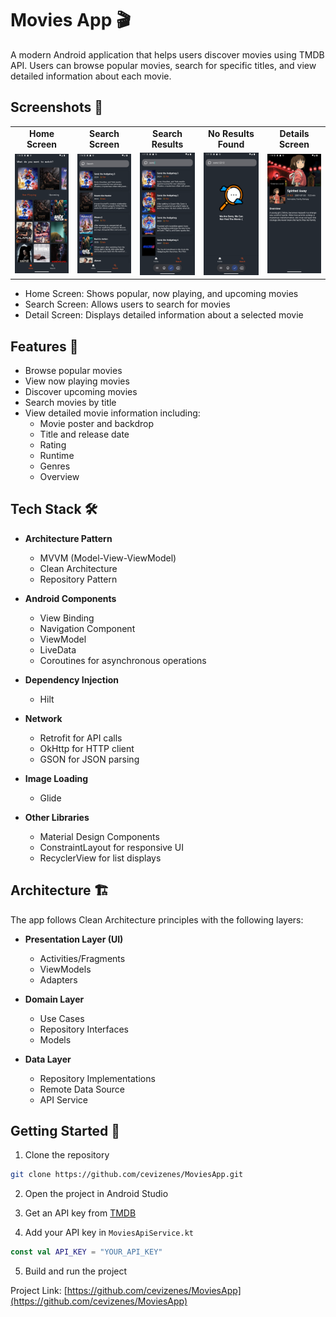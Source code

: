 # Movies App 🎬

A modern Android application that helps users discover movies using TMDB API. Users can browse popular movies, search for specific titles, and view detailed information about each movie.

## Screenshots 📱
<table>
  <tr>
    <td align="center"><strong>Home Screen</strong></td>
    <td align="center"><strong>Search Screen</strong></td>
    <td align="center"><strong>Search Results</strong></td>
    <td align="center"><strong>No Results Found</strong></td>
    <td align="center"><strong>Details Screen</strong></td>
  </tr>
  <tr>
    <td><img src="screenshots/home_screen.png" width="200"/></td>
    <td><img src="screenshots/search_screen.png" width="200"/></td>
    <td><img src="screenshots/search_yes_result.png" width="200"/></td>
    <td><img src="screenshots/search_no_result.png" width="200"/></td>
    <td><img src="screenshots/detail_screen.png" width="200"/></td>
  </tr>
</table>

- Home Screen: Shows popular, now playing, and upcoming movies
- Search Screen: Allows users to search for movies
- Detail Screen: Displays detailed information about a selected movie

## Features 🌟

- Browse popular movies
- View now playing movies
- Discover upcoming movies
- Search movies by title
- View detailed movie information including:
  - Movie poster and backdrop
  - Title and release date
  - Rating
  - Runtime
  - Genres
  - Overview

## Tech Stack 🛠️

- **Architecture Pattern**
  - MVVM (Model-View-ViewModel)
  - Clean Architecture
  - Repository Pattern

- **Android Components**
  - View Binding
  - Navigation Component
  - ViewModel
  - LiveData
  - Coroutines for asynchronous operations

- **Dependency Injection**
  - Hilt

- **Network**
  - Retrofit for API calls
  - OkHttp for HTTP client
  - GSON for JSON parsing

- **Image Loading**
  - Glide

- **Other Libraries**
  - Material Design Components
  - ConstraintLayout for responsive UI
  - RecyclerView for list displays

## Architecture 🏗️

The app follows Clean Architecture principles with the following layers:

- **Presentation Layer (UI)**
  - Activities/Fragments
  - ViewModels
  - Adapters

- **Domain Layer**
  - Use Cases
  - Repository Interfaces
  - Models

- **Data Layer**
  - Repository Implementations
  - Remote Data Source
  - API Service

## Getting Started 🚀

1. Clone the repository
```bash
git clone https://github.com/cevizenes/MoviesApp.git
```

2. Open the project in Android Studio

3. Get an API key from [TMDB](https://www.themoviedb.org/documentation/api)

4. Add your API key in `MoviesApiService.kt`
```kotlin
const val API_KEY = "YOUR_API_KEY"
```

5. Build and run the project


Project Link: [https://github.com/cevizenes/MoviesApp](https://github.com/cevizenes/MoviesApp) 
